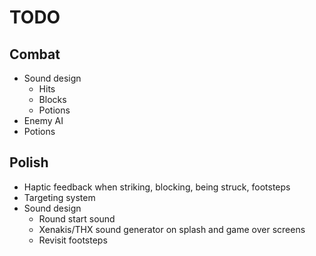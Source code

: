 # TODO
## Combat
- Sound design
  - Hits
  - Blocks
  - Potions
- Enemy AI
- Potions

## Polish
- Haptic feedback when striking, blocking, being struck, footsteps
- Targeting system
- Sound design
  - Round start sound
  - Xenakis/THX sound generator on splash and game over screens
  - Revisit footsteps
